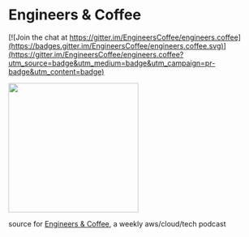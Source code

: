 # Engineers & Coffee

[![Join the chat at https://gitter.im/EngineersCoffee/engineers.coffee](https://badges.gitter.im/EngineersCoffee/engineers.coffee.svg)](https://gitter.im/EngineersCoffee/engineers.coffee?utm_source=badge&utm_medium=badge&utm_campaign=pr-badge&utm_content=badge)

<img src="http://engineers.coffee/static/images/episode-cover.png" width="256" />

source for [Engineers & Coffee](http://engineers.coffee), a weekly aws/cloud/tech podcast
